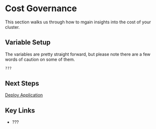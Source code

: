 # Cost Governance

This section walks us through how to mgain insights into the cost of your cluster.

## Variable Setup

The variables are pretty straight forward, but please note there are a few words of caution on some of them.

```bash
???
```

## Next Steps

[Deploy Application](/deploy-app/README.md)

## Key Links

* ???
